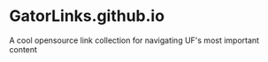 # GatorLinks.github.io
A cool opensource link collection for navigating UF's most important content
